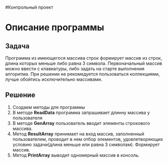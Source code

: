 #Контрольный проект
# Описание программы 
## Задача
Программа из имеющегося массива строк формирует массив из строк,
длина которых меньше либо равна 3 символа. Первоначальный массив
можно ввести с клавиатуры, либо задать на старте выполнения алгоритма. При решении не рекомедуется пользоваться коллекциями, лучше обойтись исключительно массивами.
## Решение
1. Создаем методы для программы
2. В методе **ReadData** программа запрашивает длинну массива у пользователя
3. В методе **GenArray** пользователь вводит элементы строкового массива.
4. Метод **ResultArray** принимает на вход массив, заполненный пользователем, проводит в нем отбор элементов, удовлетворяющих условию задачи(длина меньше или равна 3 символам). Формирует массив.
5. Метод **PrintArray** выводит одномерный массив в консоль.